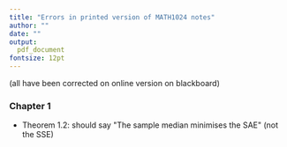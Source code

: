 ```yaml
---
title: "Errors in printed version of MATH1024 notes"
author: ""
date: ""
output:
  pdf_document
fontsize: 12pt
---
```


(all have been corrected on online version on blackboard)

### Chapter 1

- Theorem 1.2: should say "The sample median minimises the SAE" (not the SSE)
